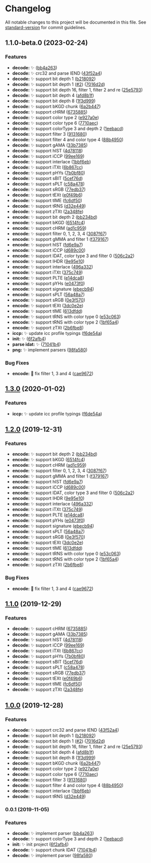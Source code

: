 # Changelog

All notable changes to this project will be documented in this file. See [standard-version](https://github.com/conventional-changelog/standard-version) for commit guidelines.

## 1.1.0-beta.0 (2023-02-24)


### Features

* **decode:** :sparkles: ([bb4a263](https://github.com/stevebel/png/commit/bb4a2637539c44335e82cd067774aac50bec4d74))
* **decode:** :sparkles: crc32 and parse IEND ([43f52a4](https://github.com/stevebel/png/commit/43f52a4b697aab48d9f16bdac09b74a610aef1e1))
* **decode:** :sparkles: support bit depth 1 ([b218092](https://github.com/stevebel/png/commit/b218092fea37a0131623f2d69f5dface565bf5ca))
* **decode:** :sparkles: support bit depth 1 ([#2](https://github.com/stevebel/png/issues/2)) ([7016d2d](https://github.com/stevebel/png/commit/7016d2db2f7cda6badadf26c500cf1f4ca2ebaf6))
* **decode:** :sparkles: support bit depth 16, filter 1, filter 2 and re ([25e5793](https://github.com/stevebel/png/commit/25e5793cb9c5dae83fcbdd95a71daefbba5da7f0))
* **decode:** :sparkles: support bit depth 4 ([afd8b1f](https://github.com/stevebel/png/commit/afd8b1ffa56b11ec0c4de202d4a5cca4e4689c10))
* **decode:** :sparkles: support bit depth 8 ([1f3d999](https://github.com/stevebel/png/commit/1f3d99901eec98794a2d33d6ff148fa68e31616d))
* **decode:** :sparkles: support bKGD chunk ([6a2b447](https://github.com/stevebel/png/commit/6a2b447d5ae5e185f7a5c8013a0caaed63060eb1))
* **decode:** :sparkles: support cHRM ([6735885](https://github.com/stevebel/png/commit/6735885221037b3d530f78d6ad9eaf545847fb77))
* **decode:** :sparkles: support color type 2 ([e927a0e](https://github.com/stevebel/png/commit/e927a0edb6d48c29a7dab8d7adc45f31c72a1ed8))
* **decode:** :sparkles: support color type 6 ([7710aec](https://github.com/stevebel/png/commit/7710aeceecdda3d451193edee13747d559cba663))
* **decode:** :sparkles: support colorType 3 and depth 2 ([1eebacd](https://github.com/stevebel/png/commit/1eebacd0e96ae27a72caeefe2090b6c293316b15))
* **decode:** :sparkles: support filter 3 ([9131680](https://github.com/stevebel/png/commit/9131680c080fd9179bf0233a339c5076d1a26062))
* **decode:** :sparkles: support filter 4 and color type 4 ([88b4950](https://github.com/stevebel/png/commit/88b4950546e2acbbf4d399ec7775a017ab163390))
* **decode:** :sparkles: support gAMA ([33b7385](https://github.com/stevebel/png/commit/33b7385065970340afe78d539451527c812a628a))
* **decode:** :sparkles: support hIST ([4d78118](https://github.com/stevebel/png/commit/4d781183f943c3a685bb7aac780772c0054b2d67))
* **decode:** :sparkles: support iCCP ([99ee169](https://github.com/stevebel/png/commit/99ee169270ef5ccd427f5a7e0b3f42480e162f12))
* **decode:** :sparkles: support interlace ([1bbf6eb](https://github.com/stevebel/png/commit/1bbf6ebac0bd22652f2af7dc31770daa1944ad9e))
* **decode:** :sparkles: support iTXt ([6b867cc](https://github.com/stevebel/png/commit/6b867ccdc3ead3c54432ab85be48deb857b301ba))
* **decode:** :sparkles: support pHYs ([7b0bf80](https://github.com/stevebel/png/commit/7b0bf802fbe863d608180ed4633ea257573db8bb))
* **decode:** :sparkles: support sBIT ([5cef76d](https://github.com/stevebel/png/commit/5cef76d14c731c2625b4972d0444a07dd8f6284b))
* **decode:** :sparkles: support sPLT ([c58a478](https://github.com/stevebel/png/commit/c58a47840b23a9bb7f18c4f3885c2746c38a045a))
* **decode:** :sparkles: support sRGB ([77edb37](https://github.com/stevebel/png/commit/77edb37215c0dc72f31377c2a6ef7585fa405504))
* **decode:** :sparkles: support tEXt ([e0f49b6](https://github.com/stevebel/png/commit/e0f49b6109eabd8a42e69af742cc2a805bfd6106))
* **decode:** :sparkles: support tIME ([fc6df50](https://github.com/stevebel/png/commit/fc6df50f6754c1776257a4e6287d4c360167c359))
* **decode:** :sparkles: support tRNS ([d32e449](https://github.com/stevebel/png/commit/d32e4495b50bfe9065390499a71e6b2f212559ad))
* **decode:** :sparkles: support zTXt ([2a348fe](https://github.com/stevebel/png/commit/2a348fea892b727048f08072242c1e51229ac58e))
* **encode:** :sparkles: support bit depth 2 ([bb234bd](https://github.com/stevebel/png/commit/bb234bd683ac691bb91bb2e06bce626a51790d62))
* **encode:** :sparkles: support bKGD ([6514fc4](https://github.com/stevebel/png/commit/6514fc4f8daed41bd6b0ad8301d76b6330e11aed))
* **encode:** :sparkles: support cHRM ([ad1c959](https://github.com/stevebel/png/commit/ad1c95940b261e038847cb2cfd6bf4ab31b441b7))
* **encode:** :sparkles: support filter 0, 1, 2, 3, 4 ([3087f67](https://github.com/stevebel/png/commit/3087f679983515f41bc255490e790a5942fe5ed5))
* **encode:** :sparkles: support gMMA and filter 1 ([f379167](https://github.com/stevebel/png/commit/f3791675148e8e89234f8b1b5c077627fb82f5b0))
* **encode:** :sparkles: support hIST ([fd6e9a7](https://github.com/stevebel/png/commit/fd6e9a76d38c4413acaebcd69b0f9296fccbaf0d))
* **encode:** :sparkles: support iCCP ([d689c00](https://github.com/stevebel/png/commit/d689c00eb11c25f7f3554dae3686a9da8691ce00))
* **encode:** :sparkles: support IDAT, color type 3 and filter 0 ([506c2a2](https://github.com/stevebel/png/commit/506c2a2c1dfa983de6af131c7973c8558eefeafd))
* **encode:** :sparkles: support IHDR ([9e95e10](https://github.com/stevebel/png/commit/9e95e10bab7a61b1bfa3543c5422823cc0c2e524))
* **encode:** :sparkles: support interlace ([496a332](https://github.com/stevebel/png/commit/496a3325cd18dab639b0ee6366d64ac9aa6efa9e))
* **encode:** :sparkles: support iTXt ([375c749](https://github.com/stevebel/png/commit/375c7497ff51ec0ac206885490b85cebce8b0db8))
* **encode:** :sparkles: support PLTE ([e14dca8](https://github.com/stevebel/png/commit/e14dca81f7854c3601756ef31c4669491d9bfa4b))
* **encode:** :sparkles: support pYHs ([e0473f0](https://github.com/stevebel/png/commit/e0473f0afc2ed2ce3426f98c433b1b48afebd61b))
* **encode:** :sparkles: support signature ([ebecb94](https://github.com/stevebel/png/commit/ebecb94b73361918eeaf398f599677050ddb3b3b))
* **encode:** :sparkles: support sPLT ([56a48a7](https://github.com/stevebel/png/commit/56a48a7752eb7adea21f905df89db0fd50e9b606))
* **encode:** :sparkles: support sRGB ([0e3f570](https://github.com/stevebel/png/commit/0e3f570ba609a625fbdc31442de76fdcb7e0803c))
* **encode:** :sparkles: support tEXt ([3dc0e2e](https://github.com/stevebel/png/commit/3dc0e2eb64633108a8c31d06575eaf3937342a8d))
* **encode:** :sparkles: support tIME ([613dfdd](https://github.com/stevebel/png/commit/613dfddb9e258baf44f9f6544308fb94db7cd04c))
* **encode:** :sparkles: support tRNS with color type 0 ([e53c063](https://github.com/stevebel/png/commit/e53c063a4e90608170d89437fd62b154c5f78973))
* **encode:** :sparkles: support tRNS with color type 2 ([1bf65a4](https://github.com/stevebel/png/commit/1bf65a40fbfa27c921f25fa54349244c4173b276))
* **encode:** :sparkles: support zTXt ([2b6fbe8](https://github.com/stevebel/png/commit/2b6fbe8b937523d9f4835b6f97dba7e8eede959a))
* **iccp:** :sparkles: update icc profile typings ([f6de54a](https://github.com/stevebel/png/commit/f6de54a6632ebd2a7ad44b1277ab794d43130ae5))
* **init:** :sparkles: ([6f2afb4](https://github.com/stevebel/png/commit/6f2afb47c53ee69a2a6cc4e7178b74d5fe2a102f))
* **parse idat:** :sparkles: ([71041b4](https://github.com/stevebel/png/commit/71041b4c675a72735849082c570d0ef7f32937a1))
* **png:** :sparkles: implement parsers ([98fa580](https://github.com/stevebel/png/commit/98fa5804196ba57dbdcdda14e548fd744f28ec8d))


### Bug Fixes

* **encode:** :bug: fix filter 1, 3 and 4 ([cae9672](https://github.com/stevebel/png/commit/cae9672706c18f04b9c219845373ea510e01a320))

## [1.3.0](https://github.com/vivaxy/png/compare/v1.2.0...v1.3.0) (2020-01-02)


### Features

* **iccp:** :sparkles: update icc profile typings ([f6de54a](https://github.com/vivaxy/png/commit/f6de54a6632ebd2a7ad44b1277ab794d43130ae5))

## [1.2.0](https://github.com/vivaxy/png/compare/v1.1.0...v1.2.0) (2019-12-31)


### Features

* **encode:** :sparkles: support bit depth 2 ([bb234bd](https://github.com/vivaxy/png/commit/bb234bd683ac691bb91bb2e06bce626a51790d62))
* **encode:** :sparkles: support bKGD ([6514fc4](https://github.com/vivaxy/png/commit/6514fc4f8daed41bd6b0ad8301d76b6330e11aed))
* **encode:** :sparkles: support cHRM ([ad1c959](https://github.com/vivaxy/png/commit/ad1c95940b261e038847cb2cfd6bf4ab31b441b7))
* **encode:** :sparkles: support filter 0, 1, 2, 3, 4 ([3087f67](https://github.com/vivaxy/png/commit/3087f679983515f41bc255490e790a5942fe5ed5))
* **encode:** :sparkles: support gMMA and filter 1 ([f379167](https://github.com/vivaxy/png/commit/f3791675148e8e89234f8b1b5c077627fb82f5b0))
* **encode:** :sparkles: support hIST ([fd6e9a7](https://github.com/vivaxy/png/commit/fd6e9a76d38c4413acaebcd69b0f9296fccbaf0d))
* **encode:** :sparkles: support iCCP ([d689c00](https://github.com/vivaxy/png/commit/d689c00eb11c25f7f3554dae3686a9da8691ce00))
* **encode:** :sparkles: support IDAT, color type 3 and filter 0 ([506c2a2](https://github.com/vivaxy/png/commit/506c2a2c1dfa983de6af131c7973c8558eefeafd))
* **encode:** :sparkles: support IHDR ([9e95e10](https://github.com/vivaxy/png/commit/9e95e10bab7a61b1bfa3543c5422823cc0c2e524))
* **encode:** :sparkles: support interlace ([496a332](https://github.com/vivaxy/png/commit/496a3325cd18dab639b0ee6366d64ac9aa6efa9e))
* **encode:** :sparkles: support iTXt ([375c749](https://github.com/vivaxy/png/commit/375c7497ff51ec0ac206885490b85cebce8b0db8))
* **encode:** :sparkles: support PLTE ([e14dca8](https://github.com/vivaxy/png/commit/e14dca81f7854c3601756ef31c4669491d9bfa4b))
* **encode:** :sparkles: support pYHs ([e0473f0](https://github.com/vivaxy/png/commit/e0473f0afc2ed2ce3426f98c433b1b48afebd61b))
* **encode:** :sparkles: support signature ([ebecb94](https://github.com/vivaxy/png/commit/ebecb94b73361918eeaf398f599677050ddb3b3b))
* **encode:** :sparkles: support sPLT ([56a48a7](https://github.com/vivaxy/png/commit/56a48a7752eb7adea21f905df89db0fd50e9b606))
* **encode:** :sparkles: support sRGB ([0e3f570](https://github.com/vivaxy/png/commit/0e3f570ba609a625fbdc31442de76fdcb7e0803c))
* **encode:** :sparkles: support tEXt ([3dc0e2e](https://github.com/vivaxy/png/commit/3dc0e2eb64633108a8c31d06575eaf3937342a8d))
* **encode:** :sparkles: support tIME ([613dfdd](https://github.com/vivaxy/png/commit/613dfddb9e258baf44f9f6544308fb94db7cd04c))
* **encode:** :sparkles: support tRNS with color type 0 ([e53c063](https://github.com/vivaxy/png/commit/e53c063a4e90608170d89437fd62b154c5f78973))
* **encode:** :sparkles: support tRNS with color type 2 ([1bf65a4](https://github.com/vivaxy/png/commit/1bf65a40fbfa27c921f25fa54349244c4173b276))
* **encode:** :sparkles: support zTXt ([2b6fbe8](https://github.com/vivaxy/png/commit/2b6fbe8b937523d9f4835b6f97dba7e8eede959a))


### Bug Fixes

* **encode:** :bug: fix filter 1, 3 and 4 ([cae9672](https://github.com/vivaxy/png/commit/cae9672706c18f04b9c219845373ea510e01a320))

## [1.1.0](https://github.com/vivaxy/png/compare/v1.0.0...v1.1.0) (2019-12-29)


### Features

* **decode:** :sparkles: support cHRM ([6735885](https://github.com/vivaxy/png/commit/6735885221037b3d530f78d6ad9eaf545847fb77))
* **decode:** :sparkles: support gAMA ([33b7385](https://github.com/vivaxy/png/commit/33b7385065970340afe78d539451527c812a628a))
* **decode:** :sparkles: support hIST ([4d78118](https://github.com/vivaxy/png/commit/4d781183f943c3a685bb7aac780772c0054b2d67))
* **decode:** :sparkles: support iCCP ([99ee169](https://github.com/vivaxy/png/commit/99ee169270ef5ccd427f5a7e0b3f42480e162f12))
* **decode:** :sparkles: support iTXt ([6b867cc](https://github.com/vivaxy/png/commit/6b867ccdc3ead3c54432ab85be48deb857b301ba))
* **decode:** :sparkles: support pHYs ([7b0bf80](https://github.com/vivaxy/png/commit/7b0bf802fbe863d608180ed4633ea257573db8bb))
* **decode:** :sparkles: support sBIT ([5cef76d](https://github.com/vivaxy/png/commit/5cef76d14c731c2625b4972d0444a07dd8f6284b))
* **decode:** :sparkles: support sPLT ([c58a478](https://github.com/vivaxy/png/commit/c58a47840b23a9bb7f18c4f3885c2746c38a045a))
* **decode:** :sparkles: support sRGB ([77edb37](https://github.com/vivaxy/png/commit/77edb37215c0dc72f31377c2a6ef7585fa405504))
* **decode:** :sparkles: support tEXt ([e0f49b6](https://github.com/vivaxy/png/commit/e0f49b6109eabd8a42e69af742cc2a805bfd6106))
* **decode:** :sparkles: support tIME ([fc6df50](https://github.com/vivaxy/png/commit/fc6df50f6754c1776257a4e6287d4c360167c359))
* **decode:** :sparkles: support zTXt ([2a348fe](https://github.com/vivaxy/png/commit/2a348fea892b727048f08072242c1e51229ac58e))

## [1.0.0](https://github.com/vivaxy/png/compare/v0.0.1...v1.0.0) (2019-12-28)


### Features

* **decode:** :sparkles: support crc32 and parse IEND ([43f52a4](https://github.com/vivaxy/png/commit/43f52a4b697aab48d9f16bdac09b74a610aef1e1))
* **decode:** :sparkles: support bit depth 1 ([b218092](https://github.com/vivaxy/png/commit/b218092fea37a0131623f2d69f5dface565bf5ca))
* **decode:** :sparkles: support bit depth 1 ([#2](https://github.com/vivaxy/png/issues/2)) ([7016d2d](https://github.com/vivaxy/png/commit/7016d2db2f7cda6badadf26c500cf1f4ca2ebaf6))
* **decode:** :sparkles: support bit depth 16, filter 1, filter 2 and re ([25e5793](https://github.com/vivaxy/png/commit/25e5793cb9c5dae83fcbdd95a71daefbba5da7f0))
* **decode:** :sparkles: support bit depth 4 ([afd8b1f](https://github.com/vivaxy/png/commit/afd8b1ffa56b11ec0c4de202d4a5cca4e4689c10))
* **decode:** :sparkles: support bit depth 8 ([1f3d999](https://github.com/vivaxy/png/commit/1f3d99901eec98794a2d33d6ff148fa68e31616d))
* **decode:** :sparkles: support bKGD chunk ([6a2b447](https://github.com/vivaxy/png/commit/6a2b447d5ae5e185f7a5c8013a0caaed63060eb1))
* **decode:** :sparkles: support color type 2 ([e927a0e](https://github.com/vivaxy/png/commit/e927a0edb6d48c29a7dab8d7adc45f31c72a1ed8))
* **decode:** :sparkles: support color type 6 ([7710aec](https://github.com/vivaxy/png/commit/7710aeceecdda3d451193edee13747d559cba663))
* **decode:** :sparkles: support filter 3 ([9131680](https://github.com/vivaxy/png/commit/9131680c080fd9179bf0233a339c5076d1a26062))
* **decode:** :sparkles: support filter 4 and color type 4 ([88b4950](https://github.com/vivaxy/png/commit/88b4950546e2acbbf4d399ec7775a017ab163390))
* **decode:** :sparkles: support interlace ([1bbf6eb](https://github.com/vivaxy/png/commit/1bbf6ebac0bd22652f2af7dc31770daa1944ad9e))
* **decode:** :sparkles: support tRNS ([d32e449](https://github.com/vivaxy/png/commit/d32e4495b50bfe9065390499a71e6b2f212559ad))

### 0.0.1 (2019-11-05)


### Features

* **decode:** :sparkles: implement parser ([bb4a263](https://github.com/vivaxy/png/commit/bb4a2637539c44335e82cd067774aac50bec4d74))
* **decode:** :sparkles: support colorType 3 and depth 2 ([1eebacd](https://github.com/vivaxy/png/commit/1eebacd0e96ae27a72caeefe2090b6c293316b15))
* **init:** :sparkles: init project ([6f2afb4](https://github.com/vivaxy/png/commit/6f2afb47c53ee69a2a6cc4e7178b74d5fe2a102f))
* **decode:** :sparkles: support chunk IDAT ([71041b4](https://github.com/vivaxy/png/commit/71041b4c675a72735849082c570d0ef7f32937a1))
* **decode:** :sparkles: implement parser ([98fa580](https://github.com/vivaxy/png/commit/98fa5804196ba57dbdcdda14e548fd744f28ec8d))
